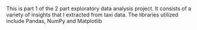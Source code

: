 This is part 1 of the 2 part exploratory data analysis project. It consists of a variety of 
insights that I extracted from taxi data. The libraries utilized include Pandas, NumPy and Matplotlib
